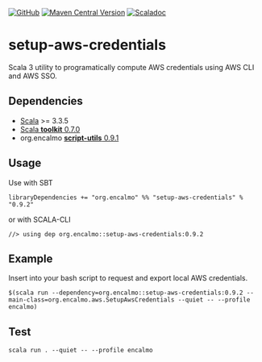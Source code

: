<a href="https://github.com/encalmo/setup-aws-credentials">![GitHub](https://img.shields.io/badge/github-%23121011.svg?style=for-the-badge&logo=github&logoColor=white)</a> <a href="https://central.sonatype.com/artifact/org.encalmo/setup-aws-credentials_3" target="_blank">![Maven Central Version](https://img.shields.io/maven-central/v/org.encalmo/setup-aws-credentials_3?style=for-the-badge)</a> <a href="https://encalmo.github.io/setup-aws-credentials/scaladoc/org/encalmo/aws.html" target="_blank"><img alt="Scaladoc" src="https://img.shields.io/badge/docs-scaladoc-red?style=for-the-badge"></a>

# setup-aws-credentials

Scala 3 utility to programatically compute AWS credentials using AWS CLI and AWS SSO. 

## Dependencies

   - [Scala](https://www.scala-lang.org) >= 3.3.5
   - [Scala **toolkit** 0.7.0](https://github.com/scala/toolkit)
   - org.encalmo [**script-utils** 0.9.1](https://central.sonatype.com/artifact/org.encalmo/script-utils_3)

## Usage

Use with SBT

    libraryDependencies += "org.encalmo" %% "setup-aws-credentials" % "0.9.2"

or with SCALA-CLI

    //> using dep org.encalmo::setup-aws-credentials:0.9.2

## Example

Insert into your bash script to request and export local AWS credentials.

```
$(scala run --dependency=org.encalmo::setup-aws-credentials:0.9.2 --main-class=org.encalmo.aws.SetupAwsCredentials --quiet -- --profile encalmo)
```

## Test

```
scala run . --quiet -- --profile encalmo
```
